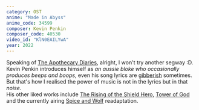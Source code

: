 ```yaml
---
category: OST
anime: "Made in Abyss"
anime_code: 34599
composer: Kevin Penkin
composer_code: 40530
video_id: "KlN0EAILYwA"
year: 2022
---
```

Speaking of <a href="https://myanimelist.net/anime/54492">The Apothecary Diaries</a>, alright, I won't try another segway :D.
<br>
Kevin Penkin introduces himself as <i>an aussie bloke who occasionally produces beeps and boops</i>, even his song lyrics are <a href="https://youtu.be/mnRoh0lGxwM">gibberish</a> sometimes. But that's how I realised the power of music is not in the lyrics but in that <i>noise</i>.
<br>
His other liked works include <a href="https://myanimelist.net/anime/35790">The Rising of the Shield Hero</a>, <a href="https://myanimelist.net/anime/40221">Tower of God</a> and the currently airing <a href="https://myanimelist.net/anime/51122">Spice and Wolf</a> readaptation.